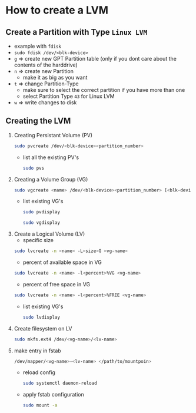 # How to create a LVM

## Create a Partition with Type `Linux LVM`
- example with `fdisk`
- `sudo fdisk /dev/<blk-device>`
- `g` $\Rightarrow$ create new GPT Partition table (only if you dont care about the contents of the harddrive)
- `n` $\Rightarrow$ create new Partition
    - make it as big as you want
- `t` $\Rightarrow$ change Partition-Type
    - make sure to select the correct partition if you have more than one
    - select Partition Type `43` for Linux LVM
- `w` $\Rightarrow$ write changes to disk

## Creating the LVM
1. Creating Persistant Volume (PV)
    ```bash
    sudo pvcreate /dev/<blk-device><partition_number>
    ```
    - list all the existing PV's
        ```bash
        sudo pvs
        ```
2. Creating a Volume Group (VG)
    ```bash
    sudo vgcreate <name> /dev/<blk-device><partition_number> [<blk-device><partition_number> ...]
    ```
    - list existing VG's
        ```bash
        sudo pvdisplay
        ```
        ```bash
        sudo vgdisplay
        ```
3. Create a Logical Volume (LV)
    - specific size
    ```bash
    sudo lvcreate -n <name> -L<size>G <vg-name>
    ```
    - percent of available space in VG
    ```bash
    sudo lvcreate -n <name> -l<percent>%VG <vg-name>
    ```
    - percent of free space in VG
    ```bash
    sudo lvcreate -n <name> -l<percent>%FREE <vg-name>
    ```
    - list existing VG's
        ```bash
        sudo lvdisplay
        ```
4. Create filesystem on LV
    ```bash
    sudo mkfs.ext4 /dev/<vg-name>/<lv-name>
    ```
5. make entry in fstab
    ```bash
    /dev/mapper/<vg-name>-<lv-name> </path/to/mountpoin>               ext4    errors=remount-ro 0       1
    ```
    - reload config
        ```bash
        sudo systemctl daemon-reload
        ```
    - apply fstab configuration
        ```bash
        sudo mount -a
        ```
